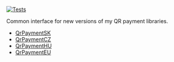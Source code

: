 [![Tests](https://github.com/RikudouSage/QrPaymentInterface/actions/workflows/test.yaml/badge.svg)](https://github.com/RikudouSage/QrPaymentInterface/actions/workflows/test.yaml)

Common interface for new versions of my QR payment libraries.

- [QrPaymentSK](https://github.com/RikudouSage/QrPaymentSK)
- [QrPaymentCZ](https://github.com/RikudouSage/QrPaymentCZ)
- [QrPaymentHU](https://github.com/hubipe/QrPaymentHU)
- [QrPaymentEU](https://github.com/RikudouSage/QrPaymentEU)
